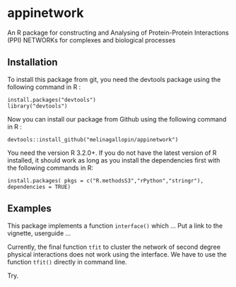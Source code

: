 # appinetwork
An R package for constructing and Analysing of Protein-Protein Interactions (PPI) NETWORKs for complexes and biological processes


## Installation

To install this package from git, you need the devtools package using the following command in R :

    install.packages("devtools")
    library("devtools")
    
Now you can install our package from Github using the following command in R :

    devtools::install_github("melinagallopin/appinetwork")

You need the version R 3.2.0+. If you do not have the latest version of R installed, it should work as long as you install the dependencies first with
the following commands in R:

    install.packages( pkgs = c("R.methodsS3","rPython","stringr"), dependencies = TRUE)

## Examples

This package implements a function `interface()` which ...  Put a link to the vignette, userguide ...

Currently, the final function `tfit` to cluster the network of second degree physical interactions does not work using the interface. We have to use the function  `tfit()` directly in command line. 

Try.